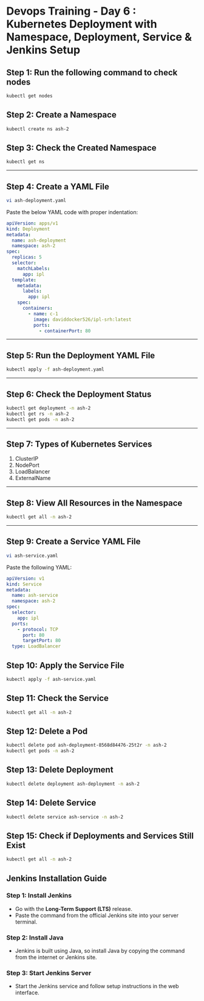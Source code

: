 
#  Devops Training - Day 6 : Kubernetes Deployment with Namespace, Deployment, Service & Jenkins Setup

##  Step 1: Run the following command to check nodes
```bash
kubectl get nodes
```



##  Step 2: Create a Namespace
```bash
kubectl create ns ash-2
```



##  Step 3: Check the Created Namespace
```bash
kubectl get ns
```

---

##  Step 4: Create a YAML File
```bash
vi ash-deployment.yaml
```

Paste the below YAML code with proper indentation:

```yaml
apiVersion: apps/v1
kind: Deployment
metadata:
  name: ash-deployment
  namespace: ash-2
spec:
  replicas: 5
  selector:
    matchLabels:
      app: ipl
  template:
    metadata:
      labels:
        app: ipl
    spec:
      containers:
        - name: c-1
          image: daviddocker526/ipl-srh:latest
          ports:
            - containerPort: 80
```

---

##  Step 5: Run the Deployment YAML File
```bash
kubectl apply -f ash-deployment.yaml
```

---

##  Step 6: Check the Deployment Status
```bash
kubectl get deployment -n ash-2  
kubectl get rs -n ash-2  
kubectl get pods -n ash-2
```

---

##  Step 7: Types of Kubernetes Services
1. ClusterIP  
2. NodePort  
3. LoadBalancer  
4. ExternalName

---

##  Step 8: View All Resources in the Namespace
```bash
kubectl get all -n ash-2
```

---

##  Step 9: Create a Service YAML File
```bash
vi ash-service.yaml
```

Paste the following YAML:

```yaml
apiVersion: v1
kind: Service
metadata: 
  name: ash-service
  namespace: ash-2
spec:
  selector:
    app: ipl
  ports:
    - protocol: TCP
      port: 80
      targetPort: 80
  type: LoadBalancer
```


##  Step 10: Apply the Service File
```bash
kubectl apply -f ash-service.yaml
```



##  Step 11: Check the Service
```bash
kubectl get all -n ash-2
```



##  Step 12: Delete a Pod
```bash
kubectl delete pod ash-deployment-8568d84476-25t2r -n ash-2  
kubectl get pods -n ash-2
```



##  Step 13: Delete Deployment
```bash
kubectl delete deployment ash-deployment -n ash-2
```



##  Step 14: Delete Service
```bash
kubectl delete service ash-service -n ash-2
```



##  Step 15: Check if Deployments and Services Still Exist
```bash
kubectl get all -n ash-2
```


##  Jenkins Installation Guide

### Step 1: Install Jenkins
- Go with the **Long-Term Support (LTS)** release.
- Paste the command from the official Jenkins site into your server terminal.

### Step 2: Install Java
- Jenkins is built using Java, so install Java by copying the command from the internet or Jenkins site.

### Step 3: Start Jenkins Server
- Start the Jenkins service and follow setup instructions in the web interface.
